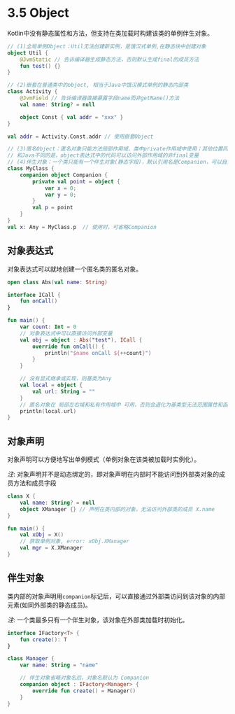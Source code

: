 # 3.5 Object
Kotlin中没有静态属性和方法，但支持在类加载时构建该类的单例伴生对象。

```kotlin
// (1)全局单例Object：Util无法创建新实例，是饿汉式单例,在静态块中创建对象
object Util {
    @JvmStatic // 告诉编译器生成静态方法，否则默认生成final的成员方法
    fun test() {}
}

// (2)嵌套在普通类中的object, 相当于Java中饿汉模式单例的静态内部类
class Activity {
    @JvmField // 告诉编译器直接暴露字段name而非getName()方法
    val name: String? = null

    object Const { val addr = "xxx" }
}

val addr = Activity.Const.addr // 使用嵌套Object

// (3)匿名Object：匿名对象只能方法局部作用域、类中private作用域中使用；其他位置同Any无法访问其成员
// 和Java不同的是，object表达式中的代码可以访问外部作用域的非final变量
// (4)伴生对象：一个类只能有一个伴生对象(静态字段)，默认引用名是Companion，可以自定义对象名
class MyClass {
    companion object Companion {
        private val point = object {
            var x = 0;
            var y = 0;
        }
        val p = point
    }
}
val x: Any = MyClass.p  // 使用时，可省略Companion
```



## 对象表达式
对象表达式可以就地创建一个匿名类的匿名对象。

```kotlin
open class Abs(val name: String)

interface ICall {
    fun onCall()
}

fun main() {
    var count: Int = 0
    // 对象表达式中可以直接访问外部变量
    val obj = object : Abs("test"), ICall {
        override fun onCall() {
            println("$name onCall ${++count}")
        }
    }

    // 没有显式继承或实现，则基类为Any
    val local = object {
        val url: String = ""
    }
    // 匿名对象在 局部左右域和私有作用域中 可用，否则会退化为基类型无法范围属性和函数
    println(local.url)
}
```

## 对象声明
对象声明可以方便地写出单例模式（单例对象在该类被加载时实例化）。

*注*: 对象声明并不是动态绑定的，即对象声明在内部时不能访问到外部类对象的成员方法和成员字段

```kotlin
class X {
    val name: String? = null
    object XManager {} // 声明在类内部的对象，无法访问外部类的成员 X.name
}

fun main() {
    val xObj = X()
    // 获取单例对象, error: xObj.XManager
    val mgr = X.XManager
}
```

## 伴生对象
类内部的对象声明用`companion`标记后，可以直接通过外部类访问到该对象的内部元素(如同外部类的静态成员)。

*注*: 一个类最多只有一个伴生对象，该对象在外部类加载时初始化。

```kotlin
interface IFactory<T> {
    fun create(): T
}

class Manager {
    var name: String = "name"

    // 伴生对象省略对象名后，对象名默认为 Companion
    companion object : IFactory<Manager> {
        override fun create() = Manager()
    }
}
```
